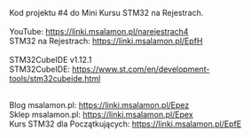 Kod projektu #4 do Mini Kursu STM32 na Rejestrach.<br>
<br>
YouTube: https://linki.msalamon.pl/narejestrach4 <br>
STM32 na Rejestrach: https://linki.msalamon.pl/EpfH
<br><br>
STM32CubeIDE v1.12.1<br>
STM32CubeIDE: https://www.st.com/en/development-tools/stm32cubeide.html <br><br>

Blog msalamon.pl: https://linki.msalamon.pl/Epez <br>
Sklep msalamon.pl: https://linki.msalamon.pl/Epex <br>
Kurs STM32 dla Początkujących: https://linki.msalamon.pl/EpfE <br>